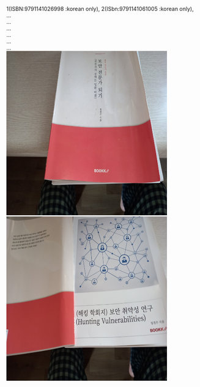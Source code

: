 1(ISBN:9791141026998 :korean only), 2(ISbn:9791141061005 :korean only), ...
<br>
...
<br>
...
<br>
...
<br>
...
<br>
...<br>
<img src="https://github.com/tkopppop/bookshare/blob/main/book1.jpeg" height=430 width=420>
<img src="https://github.com/tkopppop/bookshare/blob/main/book1.2.jpeg" height=430 width=420><br>
